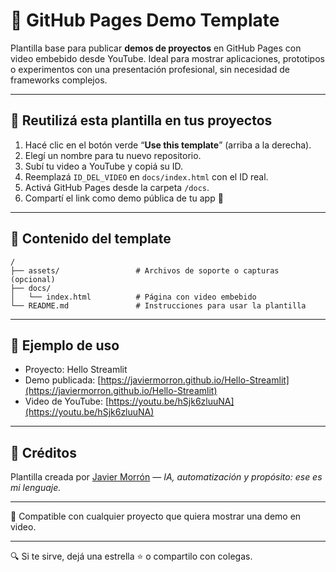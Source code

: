 # 🎥 GitHub Pages Demo Template

Plantilla base para publicar **demos de proyectos** en GitHub Pages con video embebido desde YouTube. Ideal para mostrar aplicaciones, prototipos o experimentos con una presentación profesional, sin necesidad de frameworks complejos.

---

## 🔄 Reutilizá esta plantilla en tus proyectos

1. Hacé clic en el botón verde “**Use this template**” (arriba a la derecha).
2. Elegí un nombre para tu nuevo repositorio.
3. Subí tu video a YouTube y copiá su ID.
4. Reemplazá `ID_DEL_VIDEO` en `docs/index.html` con el ID real.
5. Activá GitHub Pages desde la carpeta `/docs`.
6. Compartí el link como demo pública de tu app 🌟

---

## 📄 Contenido del template

```
/
├── assets/                 # Archivos de soporte o capturas (opcional)
├── docs/
│   └── index.html          # Página con video embebido
└── README.md               # Instrucciones para usar la plantilla
```

---

## 🔗 Ejemplo de uso

- Proyecto: Hello Streamlit
- Demo publicada: [https://javiermorron.github.io/Hello-Streamlit](https://javiermorron.github.io/Hello-Streamlit)
- Video de YouTube: [https://youtu.be/hSjk6zluuNA](https://youtu.be/hSjk6zluuNA)

---

## 🚀 Créditos

Plantilla creada por [Javier Morrón](https://github.com/javiermorron) — *IA, automatización y propósito: ese es mi lenguaje.*

---

📁 Compatible con cualquier proyecto que quiera mostrar una demo en video.

---

🔍 Si te sirve, dejá una estrella ⭐ o compartilo con colegas.